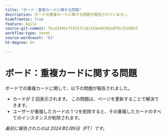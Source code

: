 ```yaml
---
title: "ボード：重複カードに関する問題"
description: ボードの重複カードに関する問題が報告されています。」
hidefromtoc: true
feature: Agile
source-git-commit: fbcd3495cff923fc181419e89182e079c35dd053
workflow-type: tm+mt
source-wordcount: '63'
ht-degree: 6%

---
```



# ボード：重複カードに関する問題

ボードでの重複カードに関して、以下の問題が報告されました。

* カードが 2 回表示されます。 この問題は、ページを更新することで解決できます。
* ユーザーが重複したカードの 1 つを削除すると、その重複したカードのすべてのインスタンスが削除されます。

_最初に報告されたのは 2024年2月9日（PT）です。_
